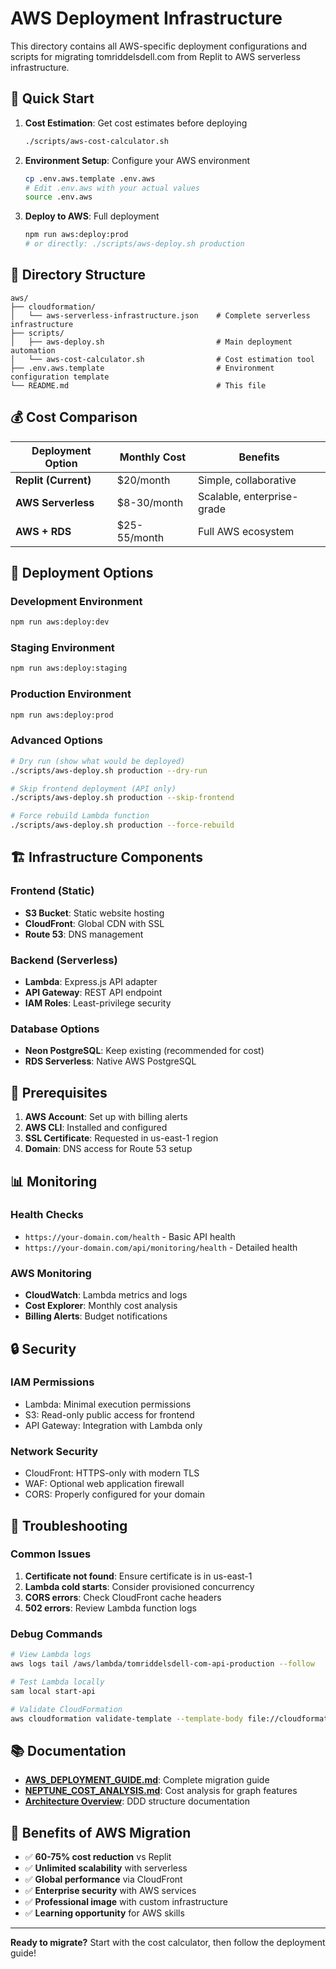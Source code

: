 # AWS Deployment Infrastructure

This directory contains all AWS-specific deployment configurations and scripts for migrating tomriddelsdell.com from Replit to AWS serverless infrastructure.

## 🎯 Quick Start

1. **Cost Estimation**: Get cost estimates before deploying
   ```bash
   ./scripts/aws-cost-calculator.sh
   ```

2. **Environment Setup**: Configure your AWS environment
   ```bash
   cp .env.aws.template .env.aws
   # Edit .env.aws with your actual values
   source .env.aws
   ```

3. **Deploy to AWS**: Full deployment
   ```bash
   npm run aws:deploy:prod
   # or directly: ./scripts/aws-deploy.sh production
   ```

## 📁 Directory Structure

```
aws/
├── cloudformation/
│   └── aws-serverless-infrastructure.json    # Complete serverless infrastructure
├── scripts/
│   ├── aws-deploy.sh                         # Main deployment automation
│   └── aws-cost-calculator.sh                # Cost estimation tool
├── .env.aws.template                         # Environment configuration template
└── README.md                                 # This file
```

## 💰 Cost Comparison

| Deployment Option | Monthly Cost | Benefits |
|-------------------|--------------|----------|
| **Replit (Current)** | $20/month | Simple, collaborative |
| **AWS Serverless** | $8-30/month | Scalable, enterprise-grade |
| **AWS + RDS** | $25-55/month | Full AWS ecosystem |

## 🚀 Deployment Options

### Development Environment
```bash
npm run aws:deploy:dev
```

### Staging Environment
```bash
npm run aws:deploy:staging
```

### Production Environment
```bash
npm run aws:deploy:prod
```

### Advanced Options
```bash
# Dry run (show what would be deployed)
./scripts/aws-deploy.sh production --dry-run

# Skip frontend deployment (API only)
./scripts/aws-deploy.sh production --skip-frontend

# Force rebuild Lambda function
./scripts/aws-deploy.sh production --force-rebuild
```

## 🏗️ Infrastructure Components

### Frontend (Static)
- **S3 Bucket**: Static website hosting
- **CloudFront**: Global CDN with SSL
- **Route 53**: DNS management

### Backend (Serverless)
- **Lambda**: Express.js API adapter
- **API Gateway**: REST API endpoint
- **IAM Roles**: Least-privilege security

### Database Options
- **Neon PostgreSQL**: Keep existing (recommended for cost)
- **RDS Serverless**: Native AWS PostgreSQL

## 🔧 Prerequisites

1. **AWS Account**: Set up with billing alerts
2. **AWS CLI**: Installed and configured
3. **SSL Certificate**: Requested in us-east-1 region
4. **Domain**: DNS access for Route 53 setup

## 📊 Monitoring

### Health Checks
- `https://your-domain.com/health` - Basic API health
- `https://your-domain.com/api/monitoring/health` - Detailed health

### AWS Monitoring
- **CloudWatch**: Lambda metrics and logs
- **Cost Explorer**: Monthly cost analysis
- **Billing Alerts**: Budget notifications

## 🔒 Security

### IAM Permissions
- Lambda: Minimal execution permissions
- S3: Read-only public access for frontend
- API Gateway: Integration with Lambda only

### Network Security
- CloudFront: HTTPS-only with modern TLS
- WAF: Optional web application firewall
- CORS: Properly configured for your domain

## 🐛 Troubleshooting

### Common Issues
1. **Certificate not found**: Ensure certificate is in us-east-1
2. **Lambda cold starts**: Consider provisioned concurrency
3. **CORS errors**: Check CloudFront cache headers
4. **502 errors**: Review Lambda function logs

### Debug Commands
```bash
# View Lambda logs
aws logs tail /aws/lambda/tomriddelsdell-com-api-production --follow

# Test Lambda locally
sam local start-api

# Validate CloudFormation
aws cloudformation validate-template --template-body file://cloudformation/aws-serverless-infrastructure.json
```

## 📚 Documentation

- **[AWS_DEPLOYMENT_GUIDE.md](../../docs/AWS_DEPLOYMENT_GUIDE.md)**: Complete migration guide
- **[NEPTUNE_COST_ANALYSIS.md](../../docs/NEPTUNE_COST_ANALYSIS.md)**: Cost analysis for graph features
- **[Architecture Overview](../../docs/ARCHITECTURE.md)**: DDD structure documentation

## 🎉 Benefits of AWS Migration

- ✅ **60-75% cost reduction** vs Replit
- ✅ **Unlimited scalability** with serverless
- ✅ **Global performance** via CloudFront
- ✅ **Enterprise security** with AWS services
- ✅ **Professional image** with custom infrastructure
- ✅ **Learning opportunity** for AWS skills

---

**Ready to migrate?** Start with the cost calculator, then follow the deployment guide!
